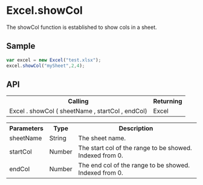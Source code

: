 <H1>Excel.showCol</H1>

The showCol function is established to show cols in a sheet.

<h2>Sample</h2>

```javascript
var excel = new Excel("test.xlsx");
excel.showCol("mySheet",2,4);
```

<h2>API</h2>

<table>
<tr><th>Calling</th><th>Returning</th></tr>
<tr><td>Excel . showCol ( sheetName , startCol , endCol)</td><td>Excel</td></tr>
</table>


<table>
<tr><th>Parameters</th><th>Type</th><th>Description</th></tr>
<tr><td>sheetName</td><td>String</td><td>The sheet name.</td></tr>
<tr><td>startCol</td><td>Number</td><td>The start col of the range to be showed. Indexed from 0.</td></tr>
<tr><td>endCol</td><td>Number</td><td>The end col of the range to be showed. Indexed from 0.</td></tr>
</table>
